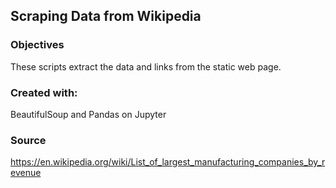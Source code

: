 ## Scraping Data from Wikipedia

### Objectives  
These scripts extract the data and links from the static web page.

### Created with: 
  BeautifulSoup and Pandas on Jupyter

### Source
https://en.wikipedia.org/wiki/List_of_largest_manufacturing_companies_by_revenue
